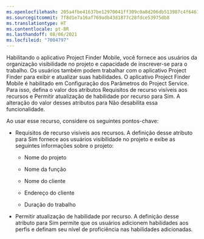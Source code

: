 ```yaml
---
ms.openlocfilehash: 205a4fbe41637be12970041ff309c0a8d206db513987c4f64610e842183ed781
ms.sourcegitcommit: 7f8d1e7a16af769adb43d1877c28fdce53975db8
ms.translationtype: HT
ms.contentlocale: pt-BR
ms.lasthandoff: 08/06/2021
ms.locfileid: "7004797"
---
```

Habilitando o aplicativo Project Finder Mobile, você fornece aos usuários da organização visibilidade no projeto e capacidade de inscrever-se para o trabalho. Os usuários também podem trabalhar com o aplicativo Project Finder para exibir e atualizar suas habilidades. O aplicativo Project Finder Mobile é habilitado em Configuração dos Parâmetros do Project Service. Para isso, defina o valor dos atributos Requisitos de recurso visíveis aos recursos e Permitir atualização de habilidade por recurso para Sim. A alteração do valor desses atributos para Não desabilita essa funcionalidade.  
  
 Ao usar esse recurso, considere os seguintes pontos-chave:  
  
-   Requisitos de recurso visíveis aos recursos. A definição desse atributo para Sim fornece aos usuários visibilidade no projeto e exibe as seguintes informações sobre o projeto:  
  
    -   Nome do projeto  
  
    -   Nome da função  
  
    -   Nome do cliente  
  
    -   Endereço do cliente  
  
    -   Duração do trabalho  
  
-   Permitir atualização de habilidade por recurso. A definição desse atributo para Sim permite que os usuários adicionem habilidades aos perfis e definam seu nível de proficiência nas habilidades adicionadas.